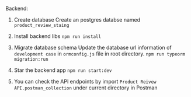 Backend:

1. Create database
Create an postgres databse named `product_review_staing`

2. Install backend libs
`npm run install`

3. Migrate database schema
Update the database url information of `development case` in `ormconfig.js` file in root directory.
`npm run typeorm migration:run`

4. Star the backend app
`npm run start:dev`

5. You can check the API endpoints by import `Product Reivew API.postman_collection` under current directory in Postman